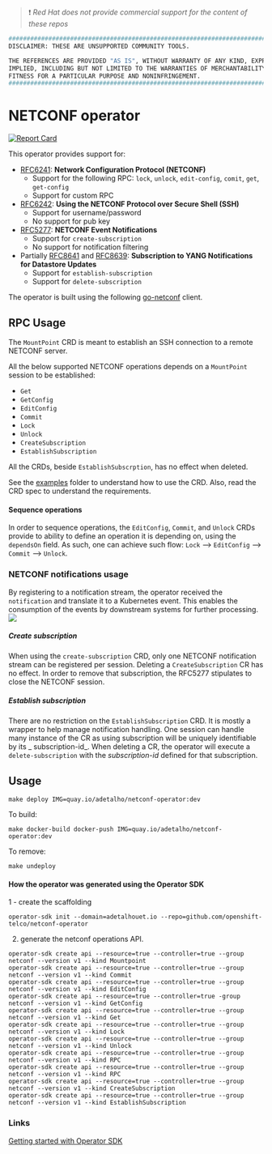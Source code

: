> :heavy_exclamation_mark: *Red Hat does not provide commercial support for the content of these repos*

```bash
#############################################################################
DISCLAIMER: THESE ARE UNSUPPORTED COMMUNITY TOOLS.

THE REFERENCES ARE PROVIDED "AS IS", WITHOUT WARRANTY OF ANY KIND, EXPRESS OR
IMPLIED, INCLUDING BUT NOT LIMITED TO THE WARRANTIES OF MERCHANTABILITY,
FITNESS FOR A PARTICULAR PURPOSE AND NONINFRINGEMENT.
#############################################################################
```

# NETCONF operator

[![Report Card](https://goreportcard.com/badge/github.com/openshift-telco/netconf-operator)](https://goreportcard.com/report/github.com/openshift-telco/netconf-operator)

This operator provides support for:

- [RFC6241](http://tools.ietf.org/html/rfc6241): **Network Configuration Protocol (NETCONF)**
    - Support for the following RPC: `lock`, `unlock`, `edit-config`, `comit`, `get`, `get-config`
    - Support for custom RPC
- [RFC6242](http://tools.ietf.org/html/rfc6242): **Using the NETCONF Protocol over Secure Shell (SSH)**
    - Support for username/password
    - No support for pub key
- [RFC5277](https://datatracker.ietf.org/doc/html/rfc5277): **NETCONF Event Notifications**
    - Support for `create-subscription`
    - No support for notification filtering
- Partially [RFC8641](https://datatracker.ietf.org/doc/html/rfc8641)
  and [RFC8639](https://datatracker.ietf.org/doc/html/rfc8639): **Subscription to YANG Notifications for Datastore
  Updates**
    - Support for `establish-subscription`
    - Support for `delete-subscription`

The operator is built using the following [go-netconf](https://github.com/openshift-telco/go-netconf-client) client.

## RPC Usage

The `MountPoint` CRD is meant to establish an SSH connection to a remote NETCONF server.

All the below supported NETCONF operations depends on a `MountPoint` session to be established:

- `Get`
- `GetConfig`
- `EditConfig`
- `Commit`
- `Lock`
- `Unlock`
- `CreateSubscription`
- `EstablishSubscription`

All the CRDs, beside `EstablishSubscrption`, has no effect when deleted.

See the [examples](https://github.com/openshift-telco/netconf-operator/tree/main/examples) folder to understand how to
use the CRD. Also, read the CRD spec to understand the requirements.

#### Sequence operations

In order to sequence operations, the `EditConfig`, `Commit`, and `Unlock` CRDs provide to ability to define an operation
it is depending on, using the `dependsOn` field. As such, one can achieve such flow: `Lock` --> `EditConfig`
--> `Commit` --> `Unlock`.

### NETCONF notifications usage

By registering to a notification stream, the operator received the `notification` and translate it to a Kubernetes
event. This enables the consumption of the events by downstream systems for further processing.
![](https://raw.githubusercontent.com/adetalhouet/netconf-operator/main/docs/netconf-notification-example.png)

##### Create subscription

When using the `create-subscription` CRD, only one NETCONF notification stream can be registered per session. Deleting
a `CreateSubscription` CR has no effect. In order to remove that subscription, the RFC5277 stipulates to close the
NETCONF session.

##### Establish subscription

There are no restriction on the `EstablishSubscription` CRD. It is mostly a wrapper to help manage notification
handling. One session can handle many instance of the CR as using subscription will be uniquely identifiable by its _
subscription-id_. When deleting a CR, the operator will execute a `delete-subscription` with the _subscription-id_
defined for that subscription.

## Usage

~~~
make deploy IMG=quay.io/adetalho/netconf-operator:dev
~~~

To build:

~~~
make docker-build docker-push IMG=quay.io/adetalho/netconf-operator:dev
~~~

To remove:

~~~
make undeploy
~~~

#### How the operator was generated using the Operator SDK

1 - create the scaffolding

~~~
operator-sdk init --domain=adetalhouet.io --repo=github.com/openshift-telco/netconf-operator
~~~

2. generate the netconf operations API.

~~~
operator-sdk create api --resource=true --controller=true --group netconf --version v1 --kind Mountpoint
operator-sdk create api --resource=true --controller=true --group netconf --version v1 --kind Commit
operator-sdk create api --resource=true --controller=true --group netconf --version v1 --kind EditConfig
operator-sdk create api --resource=true --controller=true -group netconf --version v1 --kind GetConfig
operator-sdk create api --resource=true --controller=true --group netconf --version v1 --kind Get
operator-sdk create api --resource=true --controller=true --group netconf --version v1 --kind Lock
operator-sdk create api --resource=true --controller=true --group netconf --version v1 --kind Unlock
operator-sdk create api --resource=true --controller=true --group netconf --version v1 --kind RPC
operator-sdk create api --resource=true --controller=true --group netconf --version v1 --kind RPC
operator-sdk create api --resource=true --controller=true --group netconf --version v1 --kind CreateSubscription
operator-sdk create api --resource=true --controller=true --group netconf --version v1 --kind EstablishSubscription
~~~

### Links

[Getting started with Operator SDK](https://docs.openshift.com/container-platform/4.8/operators/operator_sdk/golang/osdk-golang-quickstart.html)
